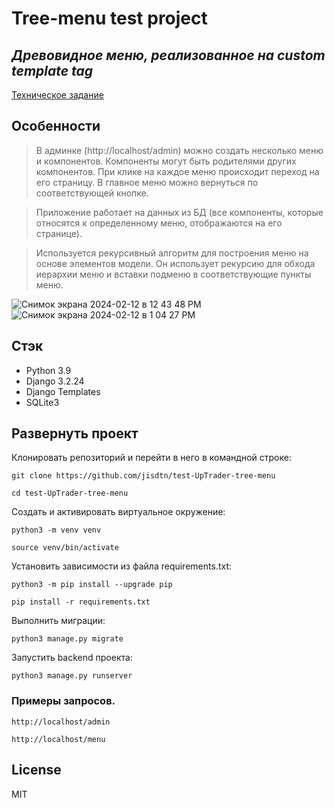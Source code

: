 # Tree-menu test project
## _Древовидное меню, реализованное на custom  template tag_

[Техническое задание](https://docs.google.com/document/d/1XTnbcXhejyGB-I2cHRiiSZqI3ElHzqDJeetwHkJbTa8/edit)

## Особенности

> В админке (http://localhost/admin) можно создать несколько меню 
> и компонентов. Компоненты могут быть родителями других компонентов.
> При клике на каждое меню происходит переход на его страницу.
> В главное меню можно вернуться по соответствующей кнопке.

> Приложение работает на данных из БД (все компоненты, 
> которые относятся к определенному меню, отображаются на его странице).

> Используется рекурсивный алгоритм для построения меню на основе элементов модели. 
> Он использует рекурсию для обхода иерархии меню и вставки подменю в соответствующие пункты меню.

![Снимок экрана 2024-02-12 в 12 43 48 PM](https://github.com/jisdtn/test-UpTrader-tree-menu/assets/122818010/83e2d5a2-b598-4392-b983-d5884a4532ad)
![Снимок экрана 2024-02-12 в 1 04 27 PM](https://github.com/jisdtn/test-UpTrader-tree-menu/assets/122818010/891939cc-9b9e-4e38-8662-bcee00f95ea8)

## Стэк

- Python 3.9
- Django 3.2.24
- Django Templates
- SQLite3

## Развернуть проект 
Клонировать репозиторий и перейти в него в командной строке:

```
git clone https://github.com/jisdtn/test-UpTrader-tree-menu
```

```
cd test-UpTrader-tree-menu
```

Cоздать и активировать виртуальное окружение:

```
python3 -m venv venv
```

```
source venv/bin/activate
```

Установить зависимости из файла requirements.txt:

```
python3 -m pip install --upgrade pip
```

```
pip install -r requirements.txt
```

Выполнить миграции:

```
python3 manage.py migrate
```

Запустить backend проекта:

```
python3 manage.py runserver
```
### Примеры запросов.

```commandline
http://localhost/admin
```
```commandline
http://localhost/menu
```

## License

MIT


